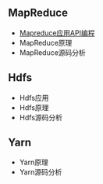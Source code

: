 
## MapReduce
* [Mapreduce应用API编程](src/main/java/com/libin/api/mapreduce)
* MapReduce原理
* MapReduce源码分析

## Hdfs
* Hdfs应用
* Hdfs原理
* Hdfs源码分析

## Yarn
* Yarn原理
* Yarn源码分析
